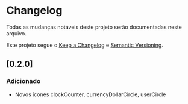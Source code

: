 # Changelog

Todas as mudanças notáveis deste projeto serão documentadas neste arquivo.

Este projeto segue o [Keep a Changelog](https://keepachangelog.com/pt-BR/1.0.0/) e [Semantic Versioning](https://semver.org/lang/pt-BR/).

## [0.2.0]
### Adicionado
- Novos ícones clockCounter, currencyDollarCircle, userCircle
